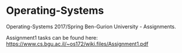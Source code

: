 # Operating-Systems
Operating-Systems 2017/Spring Ben-Gurion University - Assignments.

Assignment1 tasks can be found here: https://www.cs.bgu.ac.il/~os172/wiki.files/Assignment1.pdf
